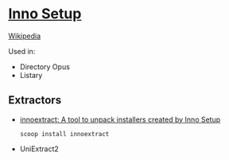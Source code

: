 # [Inno Setup](https://jrsoftware.org/isinfo.php)
[Wikipedia](https://en.wikipedia.org/wiki/Inno_Setup)

Used in:
- Directory Opus
- Listary

## Extractors
- [innoextract: A tool to unpack installers created by Inno Setup](https://github.com/dscharrer/innoextract)

  `scoop install innoextract`

- UniExtract2